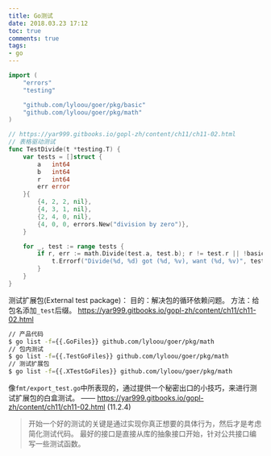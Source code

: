 ```yaml
---
title: Go测试
date: 2018.03.23 17:12
toc: true
comments: true
tags:
- go
---
```


```go
import (
    "errors"
    "testing"

    "github.com/lyloou/goer/pkg/basic"
    "github.com/lyloou/goer/pkg/math"
)

// https://yar999.gitbooks.io/gopl-zh/content/ch11/ch11-02.html
// 表格驱动测试
func TestDivide(t *testing.T) {
    var tests = []struct {
        a   int64
        b   int64
        r   int64
        err error
    }{
        {4, 2, 2, nil},
        {4, 3, 1, nil},
        {2, 4, 0, nil},
        {4, 0, 0, errors.New("division by zero")},
    }

    for _, test := range tests {
        if r, err := math.Divide(test.a, test.b); r != test.r || !basic.IsSameError(err, test.err) {
            t.Errorf("Divide(%d, %d) got (%d, %v), want (%d, %v)", test.a, test.b, r, err, test.r, test.err)
        }
    }
}
```

测试扩展包(External test package)：
目的：解决包的循环依赖问题。
方法：给包名添加`_test`后缀。
https://yar999.gitbooks.io/gopl-zh/content/ch11/ch11-02.html

```sh
// 产品代码
$ go list -f={{.GoFiles}} github.com/lyloou/goer/pkg/math
// 包内测试
$ go list -f={{.TestGoFiles}} github.com/lyloou/goer/pkg/math
// 测试扩展包
$ go list -f={{.XTestGoFiles}} github.com/lyloou/goer/pkg/math
```

像`fmt/export_test.go`中所表现的，通过提供一个秘密出口的小技巧，来进行测试扩展包的白盒测试。
—— https://yar999.gitbooks.io/gopl-zh/content/ch11/ch11-02.html (11.2.4)

> 开始一个好的测试的关键是通过实现你真正想要的具体行为，然后才是考虑简化测试代码。
> 最好的接口是直接从库的抽象接口开始，针对公共接口编写一些测试函数。
